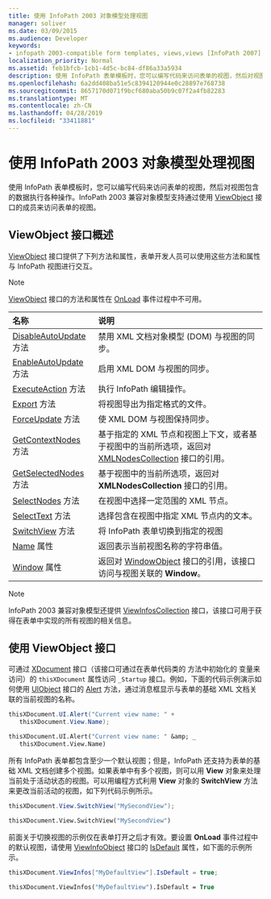 ```yaml
---
title: 使用 InfoPath 2003 对象模型处理视图
manager: soliver
ms.date: 03/09/2015
ms.audience: Developer
keywords:
- infopath 2003-compatible form templates, views,views [InfoPath 2007], InfoPath 2003-compatible form templates
localization_priority: Normal
ms.assetid: feb1bfcb-1cb1-4d5c-bc84-df86a33a5934
description: 使用 InfoPath 表单模板时，您可以编写代码来访问表单的视图，然后对视图包含的数据执行各种操作。InfoPath 2003 兼容对象模型支持通过使用 ViewObject 接口的成员来访问表单的视图。
ms.openlocfilehash: 6a2dd408ba51e5c8394120944e0c28897e768738
ms.sourcegitcommit: 8657170d071f9bcf680aba50b9c07f2a4fb82283
ms.translationtype: MT
ms.contentlocale: zh-CN
ms.lasthandoff: 04/28/2019
ms.locfileid: "33411881"
---
```

# <a name="work-with-views-using-the-infopath-2003-object-model"></a>使用 InfoPath 2003 对象模型处理视图

使用 InfoPath 表单模板时，您可以编写代码来访问表单的视图，然后对视图包含的数据执行各种操作。InfoPath 2003 兼容对象模型支持通过使用 [ViewObject](https://msdn.microsoft.com/library/Microsoft.Office.Interop.InfoPath.SemiTrust.ViewObject.aspx) 接口的成员来访问表单的视图。 
  
## <a name="overview-of-the-viewobject-interface"></a>ViewObject 接口概述

[ViewObject](https://msdn.microsoft.com/library/Microsoft.Office.Interop.InfoPath.SemiTrust.ViewObject.aspx) 接口提供了下列方法和属性，表单开发人员可以使用这些方法和属性与 InfoPath 视图进行交互。 
  
> [!NOTE]
> [ViewObject](https://msdn.microsoft.com/library/Microsoft.Office.Interop.InfoPath.SemiTrust.ViewObject.aspx) 接口的方法和属性在 [OnLoad](https://msdn.microsoft.com/library/Microsoft.Office.Interop.InfoPath.SemiTrust._XDocumentEventSink2_Event.OnLoad.aspx) 事件过程中不可用。 
  
|**名称**|**说明**|
|:-----|:-----|
|[DisableAutoUpdate](https://msdn.microsoft.com/library/Microsoft.Office.Interop.InfoPath.SemiTrust.View.DisableAutoUpdate.aspx) 方法  <br/> |禁用 XML 文档对象模型 (DOM) 与视图的同步。  <br/> |
|[EnableAutoUpdate](https://msdn.microsoft.com/library/Microsoft.Office.Interop.InfoPath.SemiTrust.View.EnableAutoUpdate.aspx) 方法  <br/> |启用 XML DOM 与视图的同步。  <br/> |
|[ExecuteAction](https://msdn.microsoft.com/library/Microsoft.Office.Interop.InfoPath.SemiTrust.View.ExecuteAction.aspx) 方法  <br/> |执行 InfoPath 编辑操作。  <br/> |
|[Export](https://msdn.microsoft.com/library/Microsoft.Office.Interop.InfoPath.SemiTrust.View.Export.aspx) 方法  <br/> |将视图导出为指定格式的文件。  <br/> |
|[ForceUpdate](https://msdn.microsoft.com/library/Microsoft.Office.Interop.InfoPath.SemiTrust.View.ForceUpdate.aspx) 方法  <br/> |使 XML DOM 与视图保持同步。  <br/> |
|[GetContextNodes](https://msdn.microsoft.com/library/Microsoft.Office.Interop.InfoPath.SemiTrust.View.GetContextNodes.aspx) 方法  <br/> |基于指定的 XML 节点和视图上下文，或者基于视图中的当前所选项，返回对 [XMLNodesCollection](https://msdn.microsoft.com/library/Microsoft.Office.Interop.InfoPath.SemiTrust.XMLNodesCollection.aspx) 接口的引用。  <br/> |
|[GetSelectedNodes](https://msdn.microsoft.com/library/Microsoft.Office.Interop.InfoPath.SemiTrust.View.GetSelectedNodes.aspx) 方法  <br/> |基于视图中的当前所选项，返回对 **XMLNodesCollection** 接口的引用。  <br/> |
|[SelectNodes](https://msdn.microsoft.com/library/Microsoft.Office.Interop.InfoPath.SemiTrust.View.SelectNodes.aspx) 方法  <br/> |在视图中选择一定范围的 XML 节点。  <br/> |
|[SelectText](https://msdn.microsoft.com/library/Microsoft.Office.Interop.InfoPath.SemiTrust.View.SelectText.aspx) 方法  <br/> |选择包含在视图中指定 XML 节点内的文本。  <br/> |
|[SwitchView](https://msdn.microsoft.com/library/Microsoft.Office.Interop.InfoPath.SemiTrust.View.SwitchView.aspx) 方法  <br/> |将 InfoPath 表单切换到指定的视图  <br/> |
|[Name](https://msdn.microsoft.com/library/Microsoft.Office.Interop.InfoPath.SemiTrust.View.Name.aspx) 属性  <br/> |返回表示当前视图名称的字符串值。  <br/> |
|[Window](https://msdn.microsoft.com/library/Microsoft.Office.Interop.InfoPath.SemiTrust.View.Window.aspx) 属性  <br/> |返回对 [WindowObject](https://msdn.microsoft.com/library/Microsoft.Office.Interop.InfoPath.SemiTrust.WindowObject.aspx) 接口的引用，该接口访问与视图关联的 **Window**。  <br/> |
   
> [!NOTE]
> InfoPath 2003 兼容对象模型还提供 [ViewInfosCollection](https://msdn.microsoft.com/library/Microsoft.Office.Interop.InfoPath.SemiTrust.ViewInfosCollection.aspx) 接口，该接口可用于获得在表单中实现的所有视图的相关信息。 
  
## <a name="using-the-viewobject-interface"></a>使用 ViewObject 接口

可通过 [XDocument](https://msdn.microsoft.com/library/Microsoft.Office.Interop.InfoPath.SemiTrust.ViewObject.aspx) 接口（该接口可通过在表单代码类的  [](https://msdn.microsoft.com/library/Microsoft.Office.Interop.InfoPath.SemiTrust._XDocument2.View.aspx) 方法中初始化的  [](https://msdn.microsoft.com/library/Microsoft.Office.Interop.InfoPath.SemiTrust.XDocument.aspx) 变量来访问）的 `thisXDocument` 属性访问 `_Startup` 接口。例如，下面的代码示例演示如何使用 [UIObject](https://msdn.microsoft.com/library/Microsoft.Office.Interop.InfoPath.SemiTrust.UI2.Alert.aspx) 接口的 [Alert](https://msdn.microsoft.com/library/Microsoft.Office.Interop.InfoPath.SemiTrust.UIObject.aspx) 方法，通过消息框显示与表单的基础 XML 文档关联的当前视图的名称。 
  
```cs
thisXDocument.UI.Alert("Current view name: " + 
   thisXDocument.View.Name);
```

```vb
thisXDocument.UI.Alert("Current view name: " &amp; _
   thisXDocument.View.Name)
```

所有 InfoPath 表单都包含至少一个默认视图；但是，InfoPath 还支持为表单的基础 XML 文档创建多个视图。如果表单中有多个视图，则可以用 **View** 对象来处理当前处于活动状态的视图。可以用编程方式利用 **View** 对象的 **SwitchView** 方法来更改当前活动的视图，如下列代码示例所示。 
  
```cs
thisXDocument.View.SwitchView("MySecondView");
```

```vb
thisXDocument.View.SwitchView("MySecondView")
```

前面关于切换视图的示例仅在表单打开之后才有效。要设置 **OnLoad** 事件过程中的默认视图，请使用 [ViewInfoObject](https://msdn.microsoft.com/library/Microsoft.Office.Interop.InfoPath.SemiTrust.ViewInfo.IsDefault.aspx) 接口的 [IsDefault](https://msdn.microsoft.com/library/Microsoft.Office.Interop.InfoPath.SemiTrust.ViewInfoObject.aspx) 属性，如下面的示例所示。 
  
```cs
thisXDocument.ViewInfos["MyDefaultView"].IsDefault = true;
```

```vb
thisXDocument.ViewInfos("MyDefaultView").IsDefault = True
```


